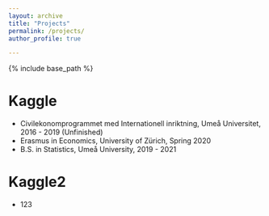 ```yaml
---
layout: archive
title: "Projects"
permalink: /projects/
author_profile: true

---
```


{% include base_path %}



Kaggle
======
* Civilekonomprogrammet med Internationell inriktning, Umeå Universitet, 2016 - 2019 (Unfinished)
* Erasmus in Economics, University of Zürich, Spring 2020 
* B.S. in Statistics, Umeå University, 2019 - 2021


Kaggle2
======
* 123